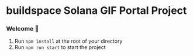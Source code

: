 # buildspace Solana GIF Portal Project

### **Welcome 👋**

1. Run `npm install` at the root of your directory
2. Run `npm run start` to start the project
